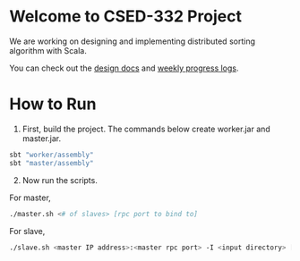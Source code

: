 # Welcome to CSED-332 Project
We are working on designing and implementing distributed sorting algorithm with Scala.

You can check out the [design docs](https://github.com/seonghyun26/332project/tree/main/docs) and [weekly progress logs](https://github.com/seonghyun26/332project/tree/main/log).

# How to Run

1. First, build the project. The commands below create worker.jar and master.jar.
```sh
sbt "worker/assembly"
sbt "master/assembly"
```

2. Now run the scripts.

For master,
```sh
./master.sh <# of slaves> [rpc port to bind to]
```

For slave,
```sh
./slave.sh <master IP address>:<master rpc port> -I <input directory> [input directory...] -O <output directory> [-P <inter-slave rpc port>]
```
